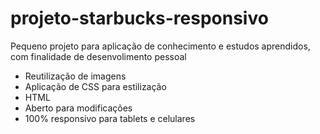 # projeto-starbucks-responsivo
Pequeno projeto para aplicação de conhecimento e estudos aprendidos, com finalidade de desenvolimento pessoal

- Reutilização de imagens
- Aplicação de CSS para estilização 
- HTML
- Aberto para modificações 
- 100% responsivo para tablets e celulares

